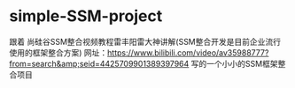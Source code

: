 # simple-SSM-project
跟着   尚硅谷SSM整合视频教程雷丰阳雷大神讲解(SSM整合开发是目前企业流行使用的框架整合方案)  网址：https://www.bilibili.com/video/av35988777?from=search&amp;seid=4425709901389397964  写的一个小小的SSM框架整合项目
